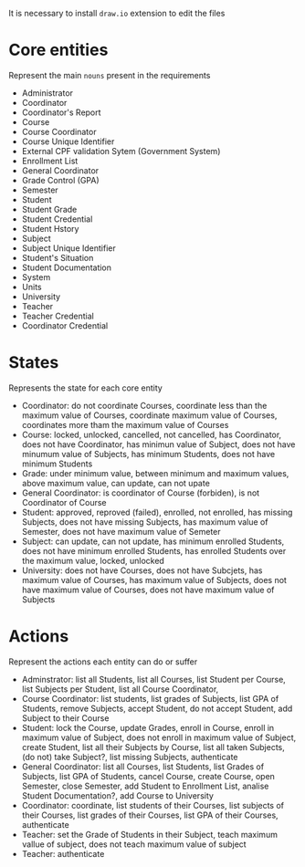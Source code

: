 It is necessary to install `draw.io` extension to edit the files

# Core entities
Represent the main `nouns` present in the requirements
- Administrator
- Coordinator
- Coordinator's Report
- Course
- Course Coordinator
- Course Unique Identifier
- External CPF validation Sytem (Government System)
- Enrollment List
- General Coordinator
- Grade Control (GPA)
- Semester
- Student
- Student Grade
- Student Credential
- Student Hstory
- Subject
- Subject Unique Identifier
- Student's Situation
- Student Documentation
- System
- Units
- University
- Teacher
- Teacher Credential
- Coordinator Credential

# States
Represents the state for each core entity
- Coordinator: do not coordinate Courses, coordinate less than the maximum value of Courses, coordinate maximum value of Courses, coordinates more tham the maximum value of Courses
- Course: locked, unlocked, cancelled, not cancelled, has Coordinator, does not have Coordinator, has minimun value of Subject, does not have minumum value of Subjects, has minimum Students, does not have minimum Students
- Grade: under minimum value, between minimum and maximum values, above maximum value, can update, can not upate
- General Coordinator: is coordinator of Course (forbiden), is not Coordinator of Course
- Student: approved, reproved (failed), enrolled, not enrolled, has missing Subjects, does not have missing Subjects, has maximum value of Semester, does not have maximum value of Semeter
- Subject: can update, can not update, has minimum enrolled Students, does not have minimum enrolled Students, has enrolled Students over the maximum value, locked, unlocked
- University: does not have Courses, does not have Subcjets, has maximum value of Courses, has maximum value of Subjects, does not have maximum value of Courses, does not have maximum value of Subjects 

# Actions
Represent the actions each entity can do or suffer
- Adminstrator: list all Students, list all Courses, list Student per Course, list Subjects per Student, list all Course Coordinator, 
- Course Coordinator: list students, list grades of Subjects, list GPA of Students, remove Subjects, accept Student, do not accept Student, add Subject to their Course
- Student: lock the Course, update Grades, enroll in Course, enroll in maximum value of Subject, does not enroll in maximum value of Subject, create Student, list all their Subjects by Course, list all taken Subjects, (do not) take Subject?, list missing Subjects, authenticate
- General Coordinator: list all Courses, list Students, list Grades of Subjects, list GPA of Students, cancel Course, create Course, open Semester, close Semester, add Student to Enrollment List, analise Student Documentation?, add Course to University
- Coordinator: coordinate, list students of their Courses, list subjects of their Courses, list grades of their Courses, list GPA of their Courses, authenticate
- Teacher: set the Grade of Students in their Subject, teach maximum vallue of subject, does not teach maximum value of subject
- Teacher: authenticate